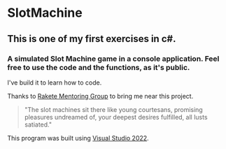 # SlotMachine


## This is one of my first exercises in c#.
### A simulated Slot Machine game in a console application. Feel free to use the code and the functions, as it's public.

I've build it to learn how to code.

Thanks to [Rakete Mentoring Group](https://raketementoring.com/) to bring me near this project.
> "The slot machines sit there like young courtesans, promising pleasures undreamed of, your deepest desires fulfilled, all lusts satiated."

This program was built using [Visual Studio 2022](https://visualstudio.microsoft.com/).

